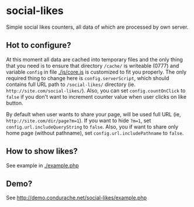 # social-likes
Simple social likes counters, all data of which are processed by own server.

## Hot to configure?
At this moment all data are cached into temporary files and the only thing that you need is to ensure that directory `/cache/` is writeable (0777) and variable `config` in file [./js/core.js](./js/core.js) is customized to fit you properly. The only required thing to change here is `config.serverScript`, which should contains full URL path to `/social-likes/` directory (ie. `http://site.com/social-likes/`). Also, you can set `config.countOnClick` to `false` if you don't want to increment counter value when user clicks on like button.

By default when user wants to share your page, will be used full URL (ie, `http://site.com/dir/page?m=1`). If you want to hide `?m=1`, set `config.url.includeQueryString` to `false`. Also, you if want to share only home page (without pathname), set `config.url.includePathname` to `false`.

## How to show likes?
See example in [./example.php](./example.php)


## Demo?
See http://demo.condurache.net/social-likes/example.php
